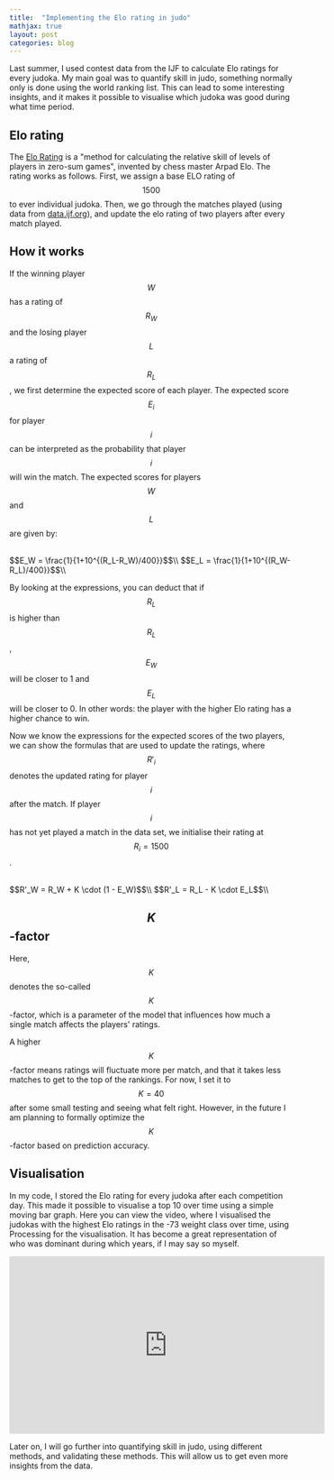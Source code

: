 ```yaml
---
title:  "Implementing the Elo rating in judo"
mathjax: true
layout: post
categories: blog
---
```

Last summer, I used contest data from the IJF to calculate Elo ratings for every judoka. My main goal was to quantify skill in judo, something normally only is done using the world ranking list. This can lead to some interesting insights, and it makes it possible to visualise which judoka was good during what time period.

## Elo rating
The [Elo Rating](https://en.wikipedia.org/wiki/Elo_rating_system) is a "method for calculating the relative skill of levels of players in zero-sum games", invented by chess master Arpad Elo. The rating works as follows. First, we assign a base ELO rating of $$1500$$ to ever individual judoka. Then, we go through the matches played (using data from [data.ijf.org](https://data.ijf.org)), and update the elo rating of two players after every match played.

## How it works
If the winning player $$W$$ has a rating of $$R_W$$ and the losing player $$L$$ a rating of $$R_L$$, we first determine the expected score of each player. The expected score $$E_i$$ for player $$i$$ can be interpreted as the probability that player $$i$$ will win the match. The expected scores for players $$W$$ and $$L$$ are given by:

<br>
$$E_W = \frac{1}{1+10^{(R_L-R_W)/400}}$$\\
$$E_L = \frac{1}{1+10^{(R_W-R_L)/400}}$$\\
<br>

By looking at the expressions, you can deduct that if $$R_L$$ is higher than $$R_L$$, $$E_W$$ will be closer to 1 and $$E_L$$ will be closer to 0. In other words: the player with the higher Elo rating has a higher chance to win.

Now we know the expressions for the expected scores of the two players, we can show the formulas that are used to update the ratings, where $$R'_i$$ denotes the updated rating for player $$i$$ after the match. If player $$i$$ has not yet played a match in the data set, we initialise their rating at $$R_i = 1500$$.

<br>
$$R'_W = R_W + K \cdot (1 - E_W)$$\\
$$R'_L = R_L - K \cdot E_L$$\\
<br>

## $$K$$-factor
Here, $$K$$ denotes the so-called $$K$$-factor, which is a parameter of the model that influences how much a single match affects the players' ratings. 

A higher $$K$$-factor means ratings will fluctuate more per match, and that it takes less matches to get to the top of the rankings. For now, I set it to $$K=40$$ after some small testing and seeing what felt right. However, in the future I am planning to formally optimize the $$K$$-factor based on prediction accuracy.

## Visualisation
In my code, I stored the Elo rating for every judoka after each competition day. This made it possible to visualise a top 10 over time using a simple moving bar graph. Here you can view the video, where I visualised the judokas with the highest Elo ratings in the -73 weight class over time, using Processing for the visualisation. It has become a great representation of who was dominant during which years, if I may say so myself.

<iframe width="560" height="315" src="https://www.youtube.com/embed/DHo23RTPf7Y?si=xtUTTNa-p6zbncKu" title="YouTube video player" frameborder="0" allow="accelerometer; autoplay; clipboard-write; encrypted-media; gyroscope; picture-in-picture; web-share" referrerpolicy="strict-origin-when-cross-origin" allowfullscreen></iframe>

Later on, I will go further into quantifying skill in judo, using different methods, and validating these methods. This will allow us to get even more insights from the data.